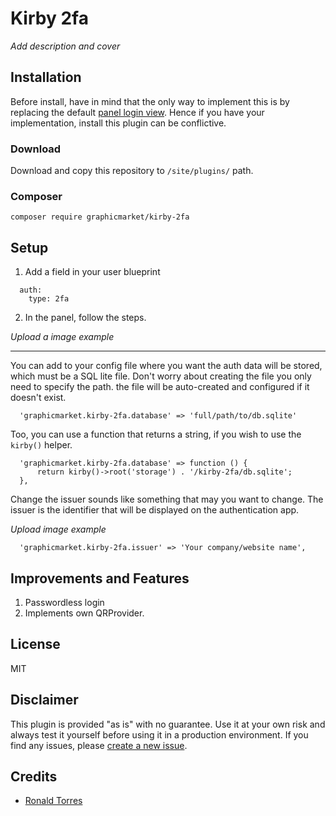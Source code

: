 # Kirby 2fa
*Add description and cover*

## Installation

Before install, have in mind that the only way to implement this is by replacing the default [panel login view](https://getkirby.com/docs/reference/plugins/extensions/panel-login). Hence if you have your implementation, install this plugin can be conflictive.

### Download

Download and copy this repository to `/site/plugins/` path.

### Composer

```
composer require graphicmarket/kirby-2fa
```

## Setup

1. Add a field in your user blueprint
  ```
    auth:
      type: 2fa
  ```

2. In the panel, follow the steps.

*Upload a image example*

****

You can add to your config file where you want the auth data will be stored, which must be a SQL lite file. Don't worry about creating the file you only need to specify the path. the file will be auto-created and configured if it doesn't exist.

```
  'graphicmarket.kirby-2fa.database' => 'full/path/to/db.sqlite'
```

Too, you can use a function that returns a string, if you wish to use the `kirby()` helper.

```
  'graphicmarket.kirby-2fa.database' => function () {
      return kirby()->root('storage') . '/kirby-2fa/db.sqlite';
  },
```

Change the issuer sounds like something that may you want to change. The issuer is the identifier that will be displayed on the authentication app.

*Upload image example*

```
  'graphicmarket.kirby-2fa.issuer' => 'Your company/website name',
```


## Improvements and Features

1. Passwordless login
2. Implements own QRProvider.

## License

MIT

## Disclaimer

This plugin is provided "as is" with no guarantee. Use it at your own risk and always test it yourself before using it in a production environment. If you find any issues, please [create a new issue](https://github.com/rtorresn10/kirby-2fa/issues/new/choose).

## Credits

- [Ronald Torres](https://github.com/rtorresn10)
